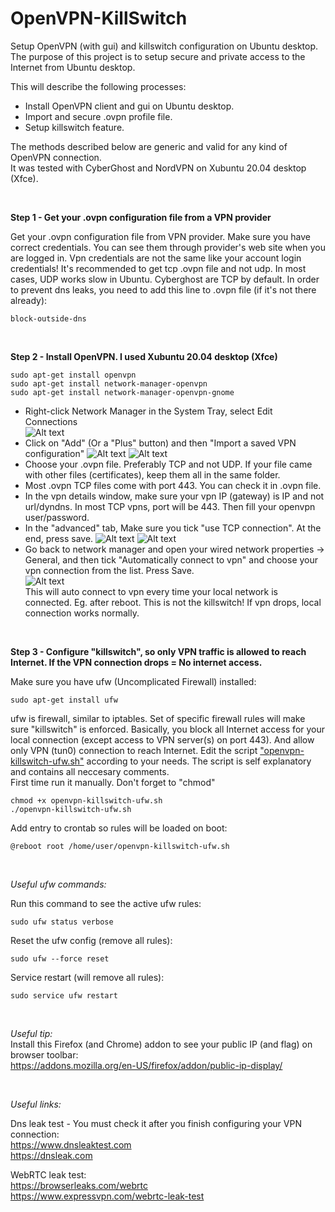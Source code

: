 # OpenVPN-KillSwitch
Setup OpenVPN (with gui) and killswitch configuration on Ubuntu desktop.
The purpose of this project is to setup secure and private access to the Internet from Ubuntu desktop.

This will describe the following processes:

- Install OpenVPN client and gui on Ubuntu desktop.
- Import and secure .ovpn profile file.
- Setup killswitch feature.

The methods described below are generic and valid for any kind of OpenVPN connection.   
It was tested with CyberGhost and NordVPN on Xubuntu 20.04 desktop (Xfce).

<br />

**Step 1 - Get your .ovpn configuration file from a VPN provider**

Get your .ovpn configuration file from VPN provider. Make sure you have correct credentials. You can see them through provider's web site when you are logged in.
Vpn credentials are not the same like your account login credentials! It's recommended to get tcp .ovpn file and not udp. In most cases, UDP works slow in Ubuntu. Cyberghost are TCP by default.
In order to prevent dns leaks, you need to add this line to .ovpn file (if it's not there already):
```
block-outside-dns
```

<br />

**Step 2 - Install OpenVPN. I used Xubuntu 20.04 desktop (Xfce)**
```
sudo apt-get install openvpn  
sudo apt-get install network-manager-openvpn  
sudo apt-get install network-manager-openvpn-gnome
```
- Right-click Network Manager in the System Tray, select Edit Connections  
![Alt text](/images/killswitch-tut-01.jpg?raw=true "Network Manager")
- Click on "Add" (Or a "Plus" button) and then "Import a saved VPN configuration"
![Alt text](/images/killswitch-tut-02.jpg?raw=true "Network Connections")
![Alt text](/images/killswitch-tut-03.jpg?raw=true "Import Connection")
- Choose your .ovpn file. Preferably TCP and not UDP. If your file came with other files (certificates), keep them all in the same folder.
- Most .ovpn TCP files come with port 443. You can check it in .ovpn file.
- In the vpn details window, make sure your vpn IP (gateway) is IP and not url/dyndns. In most TCP vpns, port will be 443. Then fill your openvpn user/password.
- In the "advanced" tab, Make sure you tick "use TCP connection". At the end, press save.
![Alt text](/images/killswitch-tut-04.jpg?raw=true "Advanced")
![Alt text](/images/killswitch-tut-05.jpg?raw=true "TCP Connection")
- Go back to network manager and open your wired network properties -> General, and then tick "Automatically connect to vpn" and choose your vpn connection from the list. Press Save.    
![Alt text](/images/killswitch-tut-06.jpg?raw=true "Automatically connect to vpn")  
This will auto connect to vpn every time your local network is connected. Eg. after reboot. This is not the killswitch! If vpn drops, local connection works normally.

<br />

**Step 3 - Configure "killswitch", so only VPN traffic is allowed to reach Internet. If the VPN connection drops = No internet access.**

Make sure you have ufw (Uncomplicated Firewall) installed:
```
sudo apt-get install ufw
```
ufw is firewall, similar to iptables. Set of specific firewall rules will make sure "killswitch" is enforced.
Basically, you block all Internet access for your local connection (except access to VPN server(s) on port 443). And allow only VPN (tun0) connection to reach Internet.
Edit the script ["openvpn-killswitch-ufw.sh"](openvpn-killswitch-ufw.sh) according to your needs. The script is self explanatory and contains all neccesary comments.  
First time run it manually. Don't forget to "chmod"
```
chmod +x openvpn-killswitch-ufw.sh
./openvpn-killswitch-ufw.sh
```

Add entry to crontab so rules will be loaded on boot:
```
@reboot root /home/user/openvpn-killswitch-ufw.sh
```

<br />

*Useful ufw commands:*

Run this command to see the active ufw rules:
```
sudo ufw status verbose
```

Reset the ufw config (remove all rules):
```
sudo ufw --force reset
```

Service restart (will remove all rules):
```
sudo service ufw restart
```

<br />

*Useful tip:*  
Install this Firefox (and Chrome) addon to see your public IP (and flag) on browser toolbar:  
https://addons.mozilla.org/en-US/firefox/addon/public-ip-display/

<br />

*Useful links:*

Dns leak test - You must check it after you finish configuring your VPN connection:  
https://www.dnsleaktest.com  
https://dnsleak.com  

WebRTC leak test:  
https://browserleaks.com/webrtc  
https://www.expressvpn.com/webrtc-leak-test  


